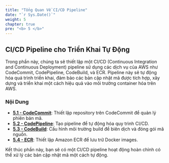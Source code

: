 ```yaml
---
title: "Tổng Quan Về CI/CD Pipeline"
date: "`r Sys.Date()`"
weight: 5
chapter: true
pre: "<b> 5 </b>"
---
```


## CI/CD Pipeline cho Triển Khai Tự Động

Trong phần này, chúng ta sẽ thiết lập một CI/CD (Continuous Integration and Continuous Deployment) pipeline sử dụng các dịch vụ của AWS như CodeCommit, CodePipeline, CodeBuild, và ECR. Pipeline này sẽ tự động hóa quá trình triển khai, đảm bảo các bản cập nhật mã được tích hợp, xây dựng và triển khai một cách hiệu quả vào môi trường container hóa trên AWS.

### Nội Dung

- **[5.1 - CodeCommit](5.1-CodeCommit/)**: Thiết lập repository trên CodeCommit để quản lý phiên bản mã.
- **[5.2 - CodePipeline](5.2-CodePipeline/)**: Tạo pipeline để tự động hóa quy trình CI/CD.
- **[5.3 - CodeBuild](5.3-CodeBuild/)**: Cấu hình môi trường build để biên dịch và đóng gói mã nguồn.
- **[5.4 - ECR](5.4-ECR/)**: Thiết lập Amazon ECR để lưu trữ Docker images.

Kết thúc phần này, bạn sẽ có một CI/CD pipeline hoạt động hoàn chỉnh có thể xử lý các bản cập nhật mã một cách tự động.